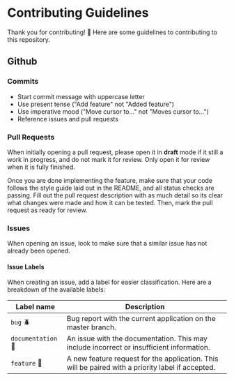 # Contributing Guidelines

Thank you for contributing! :tada: Here are some guidelines to contributing to this repository.

## Github

### Commits

- Start commit message with uppercase letter
- Use present tense ("Add feature" not "Added feature")
- Use imperative mood ("Move cursor to..." not "Moves cursor to...")
- Reference issues and pull requests

### Pull Requests

When initially opening a pull request, please open it in **draft** mode if it still a work in progress, and do not mark it for review. Only open it for review when it is fully finished.

Once you are done implementing the feature, make sure that your code follows the style guide laid out in the README, and all status checks are passing. Fill out the pull request description with as much detail so its clear what changes were made and how it can be tested. Then, mark the pull request as ready for review.

### Issues

When opening an issue, look to make sure that a similar issue has not already been opened.

#### Issue Labels

When creating an issue, add a label for easier classification. Here are a breakdown of the available labels:

| Label name             | Description                                                                                       |
| ---------------------- | ------------------------------------------------------------------------------------------------- |
| `bug` :beetle:         | Bug report with the current application on the master branch.                                     |
| `documentation` :book: | An issue with the documentation. This may include incorrect or insufficient information.          |
| `feature` :star2:      | A new feature request for the application. This will be paired with a priority label if accepted. |
